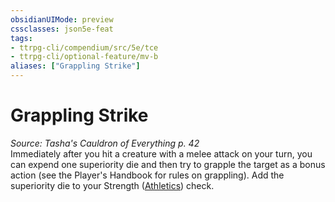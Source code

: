 ```yaml
---
obsidianUIMode: preview
cssclasses: json5e-feat
tags:
- ttrpg-cli/compendium/src/5e/tce
- ttrpg-cli/optional-feature/mv-b
aliases: ["Grappling Strike"]
---
```

# Grappling Strike
*Source: Tasha's Cauldron of Everything p. 42*  
Immediately after you hit a creature with a melee attack on your turn, you can expend one superiority die and then try to grapple the target as a bonus action (see the Player's Handbook for rules on grappling). Add the superiority die to your Strength ([Athletics](3-Mechanics/CLI/rules/skills.md#Athletics)) check.